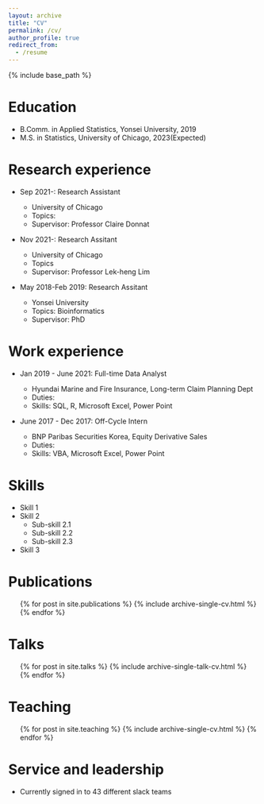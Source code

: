 ```yaml
---
layout: archive
title: "CV"
permalink: /cv/
author_profile: true
redirect_from:
  - /resume
---
```


{% include base_path %}

Education
======
* B.Comm. in Applied Statistics, Yonsei University, 2019
* M.S. in Statistics, University of Chicago, 2023(Expected)

Research experience
======
* Sep 2021-: Research Assistant
  * University of Chicago
  * Topics: 
  * Supervisor: Professor Claire Donnat

* Nov 2021-: Research Assitant
  * University of Chicago
  * Topics
  * Supervisor: Professor Lek-heng Lim

* May 2018-Feb 2019: Research Assitant
  * Yonsei University
  * Topics: Bioinformatics
  * Supervisor: PhD 

Work experience
======
* Jan 2019 - June 2021: Full-time Data Analyst
  * Hyundai Marine and Fire Insurance, Long-term Claim Planning Dept
  * Duties:
  * Skills: SQL, R, Microsoft Excel, Power Point

* June 2017 - Dec 2017: Off-Cycle Intern
  * BNP Paribas Securities Korea, Equity Derivative Sales
  * Duties: 
  * Skills: VBA, Microsoft Excel, Power Point
  
Skills
======
* Skill 1
* Skill 2
  * Sub-skill 2.1
  * Sub-skill 2.2
  * Sub-skill 2.3
* Skill 3

Publications
======
  <ul>{% for post in site.publications %}
    {% include archive-single-cv.html %}
  {% endfor %}</ul>
  
Talks
======
  <ul>{% for post in site.talks %}
    {% include archive-single-talk-cv.html %}
  {% endfor %}</ul>
  
Teaching
======
  <ul>{% for post in site.teaching %}
    {% include archive-single-cv.html %}
  {% endfor %}</ul>
  
Service and leadership
======
* Currently signed in to 43 different slack teams
